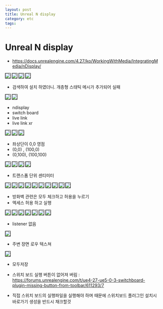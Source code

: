 ```yaml
---
layout: post
title: Unreal N display
category: etc
tags: 
---
```


# Unreal N display
* <https://docs.unrealengine.com/4.27/ko/WorkingWithMedia/IntegratingMedia/nDisplay/>

<img style='border:solid 1px black;' src="https://image.onethelab.com/resized/1719306493.jpg" />

<img style='border:solid 1px black;' src="https://image.onethelab.com/resized/1719306507.jpg" />

<img style='border:solid 1px black;' src="https://image.onethelab.com/resized/1719306523.jpg" />

<img style='border:solid 1px black;' src="https://image.onethelab.com/resized/1719306534.jpg" />

* 검색하여 설치 하였더니. 개층형 스태틱 메시가 추가되어 실패 

<img style='border:solid 1px black;' src="https://image.onethelab.com/resized/1719306549.jpg" />


<img style='border:solid 1px black;' src="https://image.onethelab.com/resized/1719306559.jpg" />

* ndisplay
* switch board
* live link
* live link xr

<img style='border:solid 1px black;' src="https://image.onethelab.com/resized/1719306572.jpg" />

<img style='border:solid 1px black;' src="https://image.onethelab.com/resized/1719306583.jpg" />

<img style='border:solid 1px black;' src="https://image.onethelab.com/resized/1719306595.jpg" />

* 좌상단이 0,0 영점
* (0,0) , (100,0)
* (0,100), (100,100)

<img style='border:solid 1px black;' src="https://image.onethelab.com/resized/1719306611.jpg" />

<img style='border:solid 1px black;' src="https://image.onethelab.com/resized/1719306622.jpg" />

<img style='border:solid 1px black;' src="https://image.onethelab.com/resized/1719306641.jpg" />

<img style='border:solid 1px black;' src="https://image.onethelab.com/resized/1719306653.jpg" />

* 트랜스폼 단위 센티미터

<img style='border:solid 1px black;' src="https://image.onethelab.com/resized/1719306668.jpg" />

<img style='border:solid 1px black;' src="https://image.onethelab.com/resized/1719306681.jpg" />

<img style='border:solid 1px black;' src="https://image.onethelab.com/resized/1719306691.jpg" />

<img style='border:solid 1px black;' src="https://image.onethelab.com/resized/1719306704.jpg" />

<img style='border:solid 1px black;' src="https://image.onethelab.com/resized/1719306716.jpg" />

<img style='border:solid 1px black;' src="https://image.onethelab.com/resized/1719306729.jpg" />

<img style='border:solid 1px black;' src="https://image.onethelab.com/resized/1719306739.jpg" />

<img style='border:solid 1px black;' src="https://image.onethelab.com/resized/1719306753.jpg" />

<img style='border:solid 1px black;' src="https://image.onethelab.com/resized/1719306767.jpg" />

<img style='border:solid 1px black;' src="https://image.onethelab.com/resized/1719306779.jpg" />

* 방화벽 관련은 모두 체크하고 허용을 누르기
* 엑세스 허용 하고 실행

<img style='border:solid 1px black;' src="https://image.onethelab.com/resized/1719306932.jpg" />

<img style='border:solid 1px black;' src="https://image.onethelab.com/resized/1719306943.jpg" />

<img style='border:solid 1px black;' src="https://image.onethelab.com/resized/1719306956.jpg" />

<img style='border:solid 1px black;' src="https://image.onethelab.com/resized/1719306972.jpg" />

<img style='border:solid 1px black;' src="https://image.onethelab.com/resized/1719306985.jpg" />

<img style='border:solid 1px black;' src="https://image.onethelab.com/resized/1719307004.jpg" />

<img style='border:solid 1px black;' src="https://image.onethelab.com/resized/1719307015.jpg" />

* listener 없음 

<img style='border:solid 1px black;' src="https://image.onethelab.com/resized/1719307032.jpg" />

* 주변 장면 로우 텍스쳐
  
<img style='border:solid 1px black;' src="https://image.onethelab.com/resized/1719307044.jpg" />

* 모두저장

* 스위치 보드 실행 버튼이 없어져 버림 : <https://forums.unrealengine.com/t/ue4-27-ue5-0-3-switchboard-plugin-missing-button-from-toolbar/611293/7>
* 직접 스위치 보드의 실행파일을 실행해야 하며 때문에 스위치보드 플러그인 설치시 바로가기 생성을 반드시 채크할것